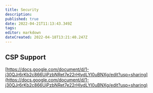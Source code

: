 ```yaml
---
title: Security
description: 
published: true
date: 2022-04-21T11:13:43.349Z
tags: 
editor: markdown
dateCreated: 2022-04-18T13:21:40.247Z
---
```


## **CSP Support**

[https://docs.google.com/document/d/1-j30QJr6rKb2c866UjPzbNRet7e22rHlydLYI0uBNXg/edit?usp=sharing](https://docs.google.com/document/d/1-j30QJr6rKb2c866UjPzbNRet7e22rHlydLYI0uBNXg/edit?usp=sharing)